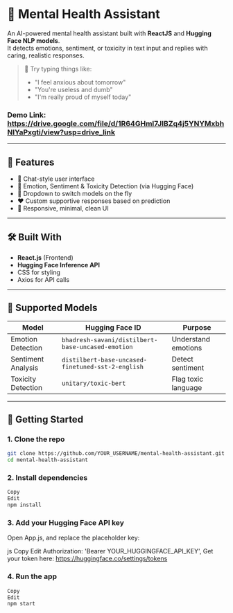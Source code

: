 # 🧘 Mental Health Assistant

An AI-powered mental health assistant built with **ReactJS** and **Hugging Face NLP models**.  
It detects emotions, sentiment, or toxicity in text input and replies with caring, realistic responses.

> 🧠 Try typing things like:
> - "I feel anxious about tomorrow"
> - "You're useless and dumb"
> - "I'm really proud of myself today"

### Demo Link: https://drive.google.com/file/d/1R64GHml7JIBZq4j5YNYMxbhNlYaPxgti/view?usp=drive_link
---

## 🌟 Features

- 💬 Chat-style user interface
- 🧠 Emotion, Sentiment & Toxicity Detection (via Hugging Face)
- 🔄 Dropdown to switch models on the fly
- ❤️ Custom supportive responses based on prediction
- 📱 Responsive, minimal, clean UI

---

## 🛠️ Built With

- **React.js** (Frontend)
- **Hugging Face Inference API**
- CSS for styling
- Axios for API calls

---

## 🤖 Supported Models

| Model                | Hugging Face ID                                      | Purpose               |
|---------------------|-------------------------------------------------------|------------------------|
| Emotion Detection   | `bhadresh-savani/distilbert-base-uncased-emotion`     | Understand emotions    |
| Sentiment Analysis  | `distilbert-base-uncased-finetuned-sst-2-english`     | Detect sentiment       |
| Toxicity Detection  | `unitary/toxic-bert`                                   | Flag toxic language    |

---

## 🚀 Getting Started

### 1. Clone the repo

``` bash
git clone https://github.com/YOUR_USERNAME/mental-health-assistant.git
cd mental-health-assistant
``` 
### 2. Install dependencies
```bash
Copy
Edit
npm install
```
### 3. Add your Hugging Face API key
Open App.js, and replace the placeholder key:

js
Copy
Edit
Authorization: 'Bearer YOUR_HUGGINGFACE_API_KEY',
Get your token here: https://huggingface.co/settings/tokens

### 4. Run the app
```bash
Copy
Edit
npm start
```
